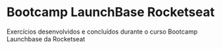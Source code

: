 # Bootcamp LaunchBase Rocketseat
Exercícios desenvolvidos e concluídos durante o curso Bootcamp Launchbase da Rocketseat
